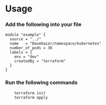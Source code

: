 # Usage

### Add the following into your file
```
module "example" {
  source = "../"
  name   = "Davebaior/namespace/kubernetes"
  number_of_pods = 36
  labels = {
    env = "dev"
    createdBy = "terraform"
  }
}
```
### Run the following commands
```
    terraform init
    terraform apply
```
